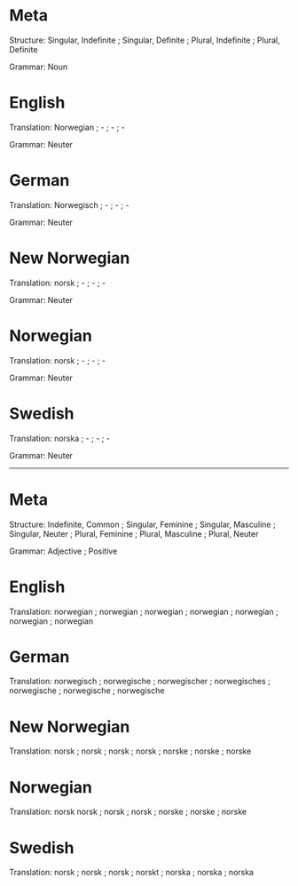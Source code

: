 Meta
====

Structure: Singular, Indefinite ; Singular, Definite ; Plural, Indefinite ; Plural, Definite

Grammar:   Noun



English
=======

Translation: Norwegian ; - ; - ; -

Grammar:     Neuter



German
======

Translation: Norwegisch ; - ; - ; -

Grammar:     Neuter



New Norwegian
=============

Translation: norsk ; - ; - ; -

Grammar:     Neuter



Norwegian
=========

Translation: norsk ; - ; - ; -

Grammar:     Neuter



Swedish
=======

Translation: norska ; - ; - ; -

Grammar:     Neuter



--------------------------------------------------------------------------------



Meta
====

Structure: Indefinite, Common ;
           Singular, Feminine ; Singular, Masculine ; Singular, Neuter ;
           Plural, Feminine   ; Plural, Masculine   ; Plural, Neuter

Grammar:   Adjective ; Positive



English
=======

Translation: norwegian ;
             norwegian ; norwegian ; norwegian ;
             norwegian ; norwegian ; norwegian



German
======

Translation: norwegisch  ;
             norwegische ; norwegischer ; norwegisches ;
             norwegische ; norwegische  ; norwegische



New Norwegian
=============

Translation: norsk  ;
             norsk  ; norsk  ; norsk  ;
             norske ; norske ; norske



Norwegian
=========

Translation: norsk
             norsk  ; norsk  ; norsk  ;
             norske ; norske ; norske



Swedish
=======

Translation: norsk  ;
             norsk  ; norsk  ; norskt ;
             norska ; norska ; norska
